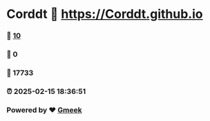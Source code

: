 # Corddt :link: https://Corddt.github.io 
### :page_facing_up: [10](https://Corddt.github.io/tag.html) 
### :speech_balloon: 0 
### :hibiscus: 17733 
### :alarm_clock: 2025-02-15 18:36:51 
### Powered by :heart: [Gmeek](https://github.com/Meekdai/Gmeek)
